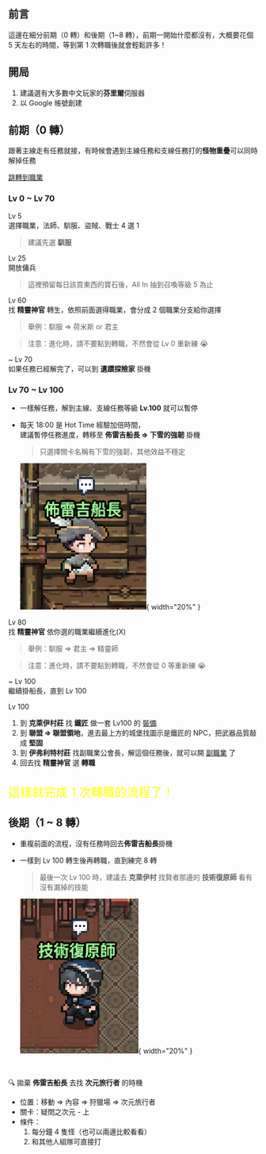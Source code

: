 ## 前言

這邊在細分前期（0 轉）和後期（1~8 轉），前期一開始什麼都沒有，大概要花個 5 天左右的時間，等到第 1 次轉職後就會輕鬆許多！

## 開局

1. 建議選有大多數中文玩家的**芬里爾**伺服器
2. 以 Google 帳號創建

## 前期（0 轉）

跟著主線走有任務就接，有時候會遇到主線任務和支線任務打的**怪物重疊**可以同時解掉任務

[跳轉到職業](/job)

### Lv 0 ~ Lv 70

Lv 5  
選擇職業，法師、馴服、盜賊、戰士 4 選 1

> 建議先選 **馴服**

Lv 25  
開放傭兵

> 這裡預留每日該買東西的寶石後，All In 抽到召喚等級 5 為止

Lv 60  
找 **精靈神官** 轉生，依照前面選得職業，會分成 2 個職業分支給你選擇

> 舉例：馴服 => 荷米斯 or 君主

> 注意：進化時，請不要點到轉職，不然會從 Lv 0 重新練 😭

~ Lv 70  
如果任務已經解完了，可以到 **遺蹟探險家** 掛機

### Lv 70 ~ Lv 100

- 一樣解任務，解到主線、支線任務等級 **Lv.100** 就可以暫停
- 每天 18:00 是 Hot Time 經驗加倍時間，  
   建議暫停任務進度，轉移至 **佈雷吉船長 => 下雪的強韌** 掛機

   > 只選擇關卡名稱有下雪的強韌，其他效益不穩定

   ![精靈神官](./images/beginner/IMG_4374.jpeg){ width="20%" }

Lv 80  
找 **精靈神官** 依你選的職業繼續進化(X)

> 舉例：馴服 => 君主 => 精靈師

> 注意：進化時，請不要點到轉職，不然會從 0 等重新練 😭

~ Lv 100  
繼續掛船長，直到 Lv 100

Lv 100

1. 到 **克萊伊村莊** 找 **鐵匠** 做一套 Lv100 的 [裝備](/item)
2. 到 **聯盟 => 聯盟領地**，進去最上方的城堡找圖示是鐵匠的 NPC，把武器品質敲成 **堅固**
3. 到 **伊弗利特村莊** 找副職業公會長，解這個任務後，就可以開 [副職業](/subjob) 了
4. 回去找 **精靈神官** 選 **轉職**

<br>
<span style="color: yellow; font-size: 1.5rem">這樣就完成 1 次轉職的流程了！</span>

## 後期（1 ~ 8 轉）

- 重複前面的流程，沒有任務時回去**佈雷吉船長**掛機
- 一樣到 Lv 100 轉生後再轉職，直到練完 8 轉 
    > 最後一次 Lv 100 時，建議去 **克萊伊村** 找賢者那邊的 **技術復原師** 看有沒有漏掉的技能

    ![精靈神官](./images/beginner/IMG_4373.jpeg){ width="20%" }

  <br>

🔍 拋棄 **佈雷吉船長** 去找 **次元旅行者** 的時機

- 位置：移動 => 內容 => 狩獵場 => 次元旅行者
- 關卡：疑問之次元 - 上
- 條件：
  1. 每分鐘 4 隻怪（也可以兩邊比較看看）
  2. 和其他人組隊可直接打
